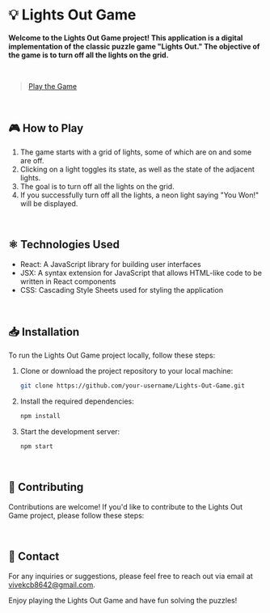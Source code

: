 # 💡 Lights Out Game

**Welcome to the Lights Out Game project! This application is a digital implementation of the classic puzzle game "Lights Out." The objective of the game is to turn off all the lights on the grid.**

<br>

>[Play the Game](https://vivek-chhabra.github.io/Lights-Out-Game)

<br>

## 🎮 How to Play

1. The game starts with a grid of lights, some of which are on and some are off.
2. Clicking on a light toggles its state, as well as the state of the adjacent lights.
3. The goal is to turn off all the lights on the grid.
4. If you successfully turn off all the lights, a neon light saying "You Won!" will be displayed.

<br>

## ⚛️ Technologies Used

- React: A JavaScript library for building user interfaces
- JSX: A syntax extension for JavaScript that allows HTML-like code to be written in React components
- CSS: Cascading Style Sheets used for styling the application

<br>

## 📥 Installation

To run the Lights Out Game project locally, follow these steps:

1. Clone or download the project repository to your local machine:

   ```bash
   git clone https://github.com/your-username/Lights-Out-Game.git
   ```
   
2. Install the required dependencies:
   ```bash
   npm install
   ```

3. Start the development server:
   ```bash
   npm start
   ```

<br>

## 🤝 Contributing

Contributions are welcome! If you'd like to contribute to the Lights Out Game project, please follow these steps:

<br>

## 📧 Contact

For any inquiries or suggestions, please feel free to reach out via email at vivekcb8642@gmail.com.

Enjoy playing the Lights Out Game and have fun solving the puzzles!
